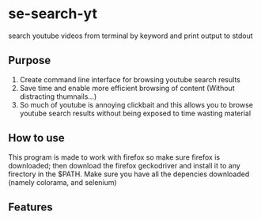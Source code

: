 # se-search-yt
search youtube videos from terminal by keyword and print output to stdout




## Purpose

1. Create command line interface for browsing youtube search results
2. Save time and enable more efficient browsing of content (Without distracting thumnails...)
3. So much of youtube is annoying clickbait and this allows you to browse youtube search results without being exposed to time wasting material


## How to use

This program is made to work with firefox so make sure firefox is downloaded; then download the firefox geckodriver and install it to any firectory in the $PATH.
Make sure you have all the depencies downloaded (namely colorama, and selenium)




## Features










